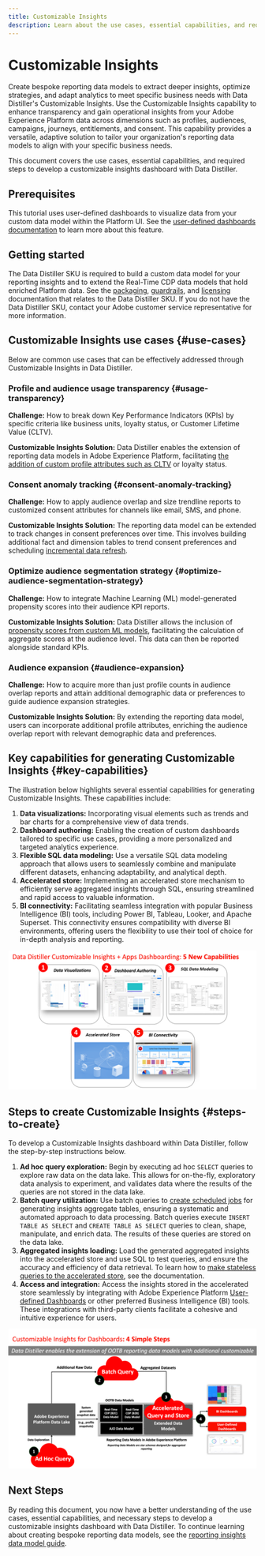 ```yaml
---
title: Customizable Insights
description: Learn about the use cases, essential capabilities, and required steps to develop a customizable insights dashboard with Data Distiller. Discover how the Customizable Insights capability within Data Distiller can enhance transparency and gain operational insights across different dimensions such as profiles, audiences, campaigns, journeys, entitlements, and consent. 
---
```

# Customizable Insights

Create bespoke reporting data models to extract deeper insights, optimize strategies, and adapt analytics to meet specific business needs with Data Distiller's Customizable Insights. Use the Customizable Insights capability to enhance transparency and gain operational insights from your Adobe Experience Platform data across dimensions such as profiles, audiences, campaigns, journeys, entitlements, and consent. This capability provides a versatile, adaptive solution to tailor your organization's reporting data models to align with your specific business needs.

This document covers the use cases, essential capabilities, and required steps to develop a customizable insights dashboard with Data Distiller.

## Prerequisites

This tutorial uses user-defined dashboards to visualize data from your custom data model within the Platform UI. See the [user-defined dashboards documentation](../../../dashboards/user-defined-dashboards.md) to learn more about this feature.

## Getting started 

The Data Distiller SKU is required to build a custom data model for your reporting insights and to extend the Real-Time CDP data models that hold enriched Platform data. See the [packaging](../../packaging.md), [guardrails](../../guardrails.md#query-accelerated-store), and  [licensing](../../data-distiller/license-usage.md) documentation that relates to the Data Distiller SKU. If you do not have the Data Distiller SKU, contact your Adobe customer service representative for more information.

## Customizable Insights use cases {#use-cases}

Below are common use cases that can be effectively addressed through Customizable Insights in Data Distiller.

### Profile and audience usage transparency {#usage-transparency}

**Challenge:** How to break down Key Performance Indicators (KPIs) by specific criteria like business units, loyalty status, or Customer Lifetime Value (CLTV).

**Customizable Insights Solution:** Data Distiller enables the extension of reporting data models in Adobe Experience Platform, facilitating [the addition of custom profile attributes such as CLTV](../../use-cases/customer-lifetime-value.md) or loyalty status.

### Consent anomaly tracking {#consent-anomaly-tracking}

**Challenge:** How to apply audience overlap and size trendline reports to customized consent attributes for channels like email, SMS, and phone.

**Customizable Insights Solution:** The reporting data model can be extended to track changes in consent preferences over time. This involves building additional fact and dimension tables to trend consent preferences and scheduling [incremental data refresh](../../key-concepts/incremental-load.md).

### Optimize audience segmentation strategy {#optimize-audience-segmentation-strategy}

**Challenge:** How to integrate Machine Learning (ML) model-generated propensity scores into their audience KPI reports.

**Customizable Insights Solution:** Data Distiller allows the inclusion of [propensity scores from custom ML models](../../use-cases/propensity-score.md), facilitating the calculation of aggregate scores at the audience level. This data can then be reported alongside standard KPIs.

### Audience expansion {#audience-expansion}

**Challenge:** How to acquire more than just profile counts in audience overlap reports and attain additional demographic data or preferences to guide audience expansion strategies.

**Customizable Insights Solution:** By extending the reporting data model, users can incorporate additional profile attributes, enriching the audience overlap report with relevant demographic data and preferences.

## Key capabilities for generating Customizable Insights {#key-capabilities}

The illustration below highlights several essential capabilities for generating Customizable Insights. These capabilities include:

1. **Data visualizations:** Incorporating visual elements such as trends and bar charts for a comprehensive view of data trends.
1. **Dashboard authoring:** Enabling the creation of custom dashboards tailored to specific use cases, providing a more personalized and targeted analytics experience.
1. **Flexible SQL data modeling:** Use a versatile SQL data modeling approach that allows users to seamlessly combine and manipulate different datasets, enhancing adaptability, and analytical depth.
1. **Accelerated store:** Implementing an accelerated store mechanism to efficiently serve aggregated insights through SQL, ensuring streamlined and rapid access to valuable information.
1. **BI connectivity:** Facilitating seamless integration with popular Business Intelligence (BI) tools, including Power BI, Tableau, Looker, and Apache Superset. This connectivity ensures compatibility with diverse BI environments, offering users the flexibility to use their tool of choice for in-depth analysis and reporting.

![Visual representations of the key capabilities of Data Distiller's Customizable Insights.](../../images/data-distiller/customizable-insights/key-capabilities-of-customizable-insights.png)

## Steps to create Customizable Insights {#steps-to-create}

To develop a Customizable Insights dashboard within Data Distiller, follow the step-by-step instructions below.

1. **Ad hoc query exploration:** Begin by executing ad hoc `SELECT` queries to explore raw data on the data lake. This allows for on-the-fly, exploratory data analysis to experiment, and validates data where the results of the queries are not stored in the data lake.
1. **Batch query utilization:** Use batch queries to [create scheduled jobs](../../api/scheduled-queries.md#create-a-new-scheduled-query) for generating insights aggregate tables, ensuring a systematic and automated approach to data processing. Batch queries execute `INSERT TABLE AS SELECT` and `CREATE TABLE AS SELECT` queries to clean, shape, manipulate, and enrich data. The results of these queries are stored on the data lake.
1. **Aggregated insights loading:** Load the generated aggregated insights into the accelerated store and use SQL to test queries, and ensure the accuracy and efficiency of data retrieval. To learn how to [make stateless queries to the accelerated store](../../api/accelerated-queries.md), see the documentation.
1. **Access and integration:** Access the insights stored in the accelerated store seamlessly by integrating with Adobe Experience Platform [User-defined Dashboards](../../../dashboards/user-defined-dashboards.md) or other preferred Business Intelligence (BI) tools. These integrations with third-party clients facilitate a cohesive and intuitive experience for users.

![An infographic illustrating the four steps to Customizable Insights in Data Distiller.](../../images/data-distiller/customizable-insights/steps-to-customizable-insights.png)

## Next Steps

By reading this document, you now have a better understanding of the use cases, essential capabilities, and necessary steps to develop a customizable insights dashboard with Data Distiller. To continue learning about creating bespoke reporting data models, see the [reporting insights data model guide](./reporting-insights-data-model.md).
